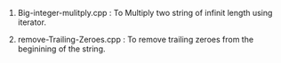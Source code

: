 1. Big-integer-mulitply.cpp : To Multiply two string of infinit length using iterator.
  
2. remove-Trailing-Zeroes.cpp : To remove trailing zeroes from the beginining of the string.

